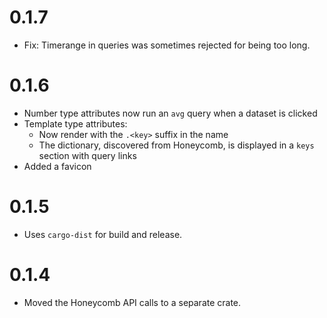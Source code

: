 # 0.1.7

- Fix: Timerange in queries was sometimes rejected for being too long.

# 0.1.6

- Number type attributes now run an `avg` query when a dataset is clicked
- Template type attributes:
    - Now render with the `.<key>` suffix in the name
    - The dictionary, discovered from Honeycomb, is displayed in a `keys` section with query links
- Added a favicon


# 0.1.5

- Uses `cargo-dist` for build and release.

# 0.1.4

- Moved the Honeycomb API calls to a separate crate.
